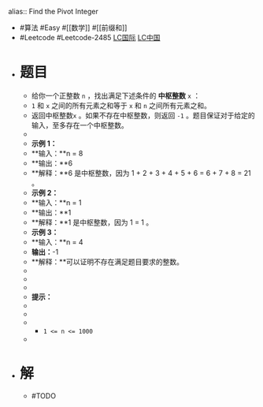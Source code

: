 alias:: Find the Pivot Integer

- #算法 #Easy #[[数学]] #[[前缀和]]
- #Leetcode #Leetcode-2485 [LC国际](https://leetcode.com/problems/find-the-pivot-integer/) [LC中国](https://leetcode.cn/problems/find-the-pivot-integer/)
- # 题目
	- 给你一个正整数 `n` ，找出满足下述条件的 **中枢整数** `x` ：
	- `1` 和 `x` 之间的所有元素之和等于 `x` 和 `n` 之间所有元素之和。
	- 返回中枢整数`x` 。如果不存在中枢整数，则返回 `-1` 。题目保证对于给定的输入，至多存在一个中枢整数。
	-
	- **示例 1：**
	- **输入：**n = 8
	- **输出：**6
	- **解释：**6 是中枢整数，因为 1 + 2 + 3 + 4 + 5 + 6 = 6 + 7 + 8 = 21 。
	- **示例 2：**
	- **输入：**n = 1
	- **输出：**1
	- **解释：**1 是中枢整数，因为 1 = 1 。
	- **示例 3：**
	- **输入：**n = 4
	- **输出：**-1
	- **解释：**可以证明不存在满足题目要求的整数。
	-
	-
	-
	- **提示：**
	-
	-
	- - `1 <= n <= 1000`
	-
- # 解
	- #TODO